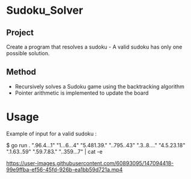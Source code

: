 # Sudoku_Solver

## Project
Create a program that resolves a sudoku - A valid sudoku has only one possible solution.

## Method
- Recursively solves a Sudoku game using the backtracking algorithm
- Pointer arithmetic is implemented to update the board    

# Usage

Example of input for a valid sudoku :

$ go run . ".96.4...1" "1...6...4" "5.481.39." "..795..43" ".3..8...." "4.5.23.18" ".1.63..59" ".59.7.83." "..359...7" | cat -e


https://user-images.githubusercontent.com/60893095/147094418-99e9ffba-ef56-45fd-926b-ea1bb59d721a.mp4

